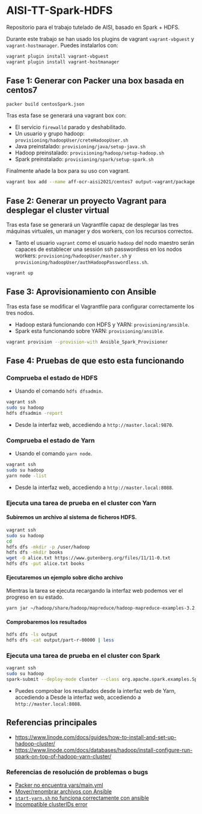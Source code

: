 # AISI-TT-Spark-HDFS
Repositorio para el trabajo tutelado de AISI, basado en Spark + HDFS.

Durante este trabajo se han usado los plugins de vagrant  `vagrant-vbguest` y `vagrant-hostmanager`. Puedes instalarlos con:

``` sh
vagrant plugin install vagrant-vbguest
vagrant plugin install vagrant-hostmanager
```

## Fase 1: Generar con Packer una box basada en centos7

``` sh
packer build centosSpark.json
```

Tras esta fase se generará una vagrant box con:

 - El servicio `firewalld` parado y deshabilitado.
 - Un usuario y grupo hadoop: `provisioning/hadoopUser/creteHadoopUser.sh`
 - Java preinstalado: `provisioning/java/setup-java.sh`
 - Hadoop preinstalado: `provisioning/hadoop/setup-hadoop.sh`
 - Spark preinstalado: `provisioning/spark/setup-spark.sh`

 Finalmente añade la box para su uso con vagrant.

``` sh
vagrant box add --name aff-ocr-aisi2021/centos7 output-vagrant/package.box
```

## Fase 2: Generar un proyecto Vagrant para desplegar el cluster virtual

Tras esta fase se generará un Vagrantfile capaz de desplegar las tres máquinas virtuales, un manager y dos workers, con los recursos correctos.

 - Tanto el usuario `vagrant` como el usuario `hadoop` del nodo maestro serán capaces de establecer una sessión ssh passwordless en los nodos workers: `provisioning/hadoopUser/master.sh` y `provisioning/hadoopUser/authHadoopPasswordless.sh`.

``` sh
vagrant up
```

## Fase 3: Aprovisionamiento con Ansible

Tras esta fase se modificar el Vagrantfile para configurar correctamente los tres nodos.

 - Hadoop estará funcionando con HDFS y YARN: `provisioning/ansible`.
 - Spark esta funcionando sobre YARN: `provisioning/ansible`.

``` sh
vagrant provision --provision-with Ansible_Spark_Provisioner
```

## Fase 4: Pruebas de que esto esta funcionando

### Comprueba el estado de HDFS

- Usando el comando `hdfs dfsadmin`.

``` sh
vagrant ssh 
sudo su hadoop
hdfs dfsadmin -report
```

- Desde la interfaz web, accediendo a `http://master.local:9870`.

### Comprueba el estado de Yarn

- Usando el comando `yarn node`.

``` sh
vagrant ssh 
sudo su hadoop
yarn node -list
```

- Desde la interfaz web, accediendo a `http://master.local:8088`.

### Ejecuta una tarea de prueba en el cluster con Yarn 

#### Subiremos un archivo al sistema de ficheros HDFS.

``` sh
vagrant ssh 
sudo su hadoop
cd 
hdfs dfs -mkdir -p /user/hadoop
hdfs dfs -mkdir books
wget -O alice.txt https://www.gutenberg.org/files/11/11-0.txt
hdfs dfs -put alice.txt books
```

#### Ejecutaremos un ejemplo sobre dicho archivo

Mientras la tarea se ejecuta recargando la interfaz web podemos ver el progreso en su estado.

``` sh
yarn jar ~/hadoop/share/hadoop/mapreduce/hadoop-mapreduce-examples-3.2.2.jar wordcount "books/alice.txt" output
```

#### Comprobaremos los resultados

``` sh
hdfs dfs -ls output
hdfs dfs -cat output/part-r-00000 | less
```

### Ejecuta una tarea de prueba en el cluster con Spark

``` sh
vagrant ssh 
sudo su hadoop
spark-submit --deploy-mode cluster --class org.apache.spark.examples.SparkPi /usr/local/spark/examples/jars/spark-examples_2.12-3.1.1.jar 10
```
 - Puedes comprobar los resultados desde la interfaz web de Yarn, accediendo a Desde la interfaz web, accediendo a `http://master.local:8088`.


## Referencias principales

 - https://www.linode.com/docs/guides/how-to-install-and-set-up-hadoop-cluster/
 - https://www.linode.com/docs/databases/hadoop/install-configure-run-spark-on-top-of-hadoop-yarn-cluster/

### Referencias de resolución de problemas o bugs

 - [Packer no encuentra vars/main.yml](https://github.com/hashicorp/packer/issues/3316)
 - [Mover/renombrar archivos con Ansible](https://stackoverflow.com/questions/24162996/how-to-move-rename-a-file-using-an-ansible-task-on-a-remote-system)
 - [`start-yarn.sh` no funciona correctamente con ansible](https://stackoverflow.com/questions/66295332/hadoops-resourcemanager-fails-to-start-when-started-through-ansible)
 - [Incompatible clusterIDs error](https://sparkbyexamples.com/hadoop/incompatible-clusterids/)